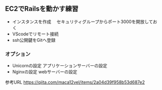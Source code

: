 ## EC2でRailsを動かす練習

- インスタンスを作成　
セキュリティグループからポート3000を開放しておく
- VScodeでリモート接続
- ssh公開鍵をGitへ登録

### オプション
- Unicornの設定
アプリケーションサーバーの設定
- Nginxの設定
webサーバーの設定

参考URL
https://qiita.com/maca12vel/items/2a04d39f958b53d687e2

